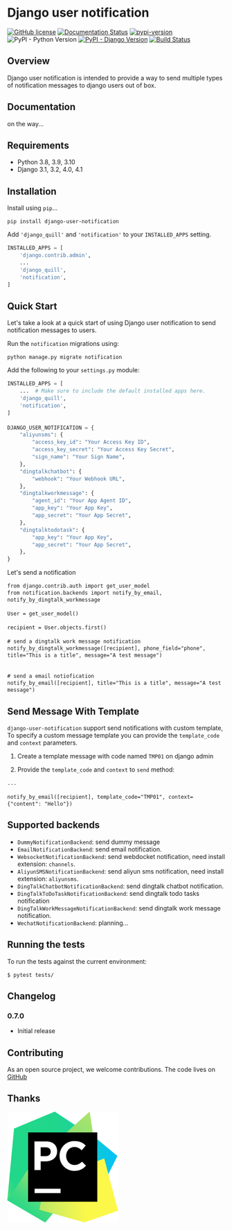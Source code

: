# Django user notification

[![GitHub license](https://img.shields.io/github/license/anyidea/django-user-notification)](https://github.com/anyidea/django-user-notification/blob/master/LICENSE)
[![Documentation Status](https://readthedocs.org/projects/django-user-notification/badge/?version=latest)](https://django-user-notification.readthedocs.io/en/latest/?badge=latest)
[![pypi-version](https://img.shields.io/pypi/v/django-user-notification.svg)](https://pypi.python.org/pypi/django-user-notification)
![PyPI - Python Version](https://img.shields.io/pypi/pyversions/django-user-notification)
[![PyPI - Django Version](https://img.shields.io/badge/django-%3E%3D3.1-44B78B)](https://www.djangoproject.com/)
[![Build Status](https://app.travis-ci.com/anyidea/django-user-notification.svg?branch=master)](https://app.travis-ci.com/anyidea/django-user-notification)


Overview
-----
Django user notification is intended to provide a way to send multiple types of notification messages to django users out of box.

Documentation
-----
on the way...

Requirements
-----

* Python 3.8, 3.9, 3.10
* Django 3.1, 3.2, 4.0, 4.1

Installation
-----

Install using `pip`...

    pip install django-user-notification

Add `'django_quill'` and `'notification'` to your `INSTALLED_APPS` setting.
```python
INSTALLED_APPS = [
    'django.contrib.admin',
    ...
    'django_quill',
    'notification',
]
```

Quick Start
-----

Let's take a look at a quick start of using Django user notification to send notification messages to users.

Run the `notification` migrations using:

    python manage.py migrate notification


Add the following to your `settings.py` module:

```python
INSTALLED_APPS = [
    ...  # Make sure to include the default installed apps here.
    'django_quill',
    'notification',
]

DJANGO_USER_NOTIFICATION = {
    "aliyunsms": {
        "access_key_id": "Your Access Key ID",
        "access_key_secret": "Your Access Key Secret",
        "sign_name": "Your Sign Name",
    },
    "dingtalkchatbot": {
        "webhook": "Your Webhook URL",
    },
    "dingtalkworkmessage": {
        "agent_id": "Your App Agent ID",
        "app_key": "Your App Key",
        "app_secret": "Your App Secret",
    },
    "dingtalktodotask": {
        "app_key": "Your App Key",
        "app_secret": "Your App Secret",
    },
}
```

Let's send a notification

``` {.python}
from django.contrib.auth import get_user_model
from notification.backends import notify_by_email, notify_by_dingtalk_workmessage

User = get_user_model()

recipient = User.objects.first()

# send a dingtalk work message notification
notify_by_dingtalk_workmessage([recipient], phone_field="phone", title="This is a title", message="A test message")


# send a email notiofication
notify_by_email([recipient], title="This is a title", message="A test message")
```

Send Message With Template
--------------

`django-user-notification` support send notifications with custom template, To
specify a custom message template you can provide the `template_code`
and `context` parameters.

1)  Create a template message with code named `TMP01` on django admin

2)  Provide the `template_code` and `context` to `send` method:
``` {.python}
...

notify_by_email([recipient], template_code="TMP01", context={"content": "Hello"})
```

Supported backends
-----------------------------

- `DummyNotificationBackend`: send dummy message
- `EmailNotificationBackend`: send email notification.
- `WebsocketNotificationBackend`: send webdocket notification, need install extension: `channels`.
- `AliyunSMSNotificationBackend`: send aliyun sms notification, need install extension: `aliyunsms`.
- `DingTalkChatbotNotificationBackend`: send dingtalk chatbot notification.
- `DingTalkToDoTaskNotificationBackend`: send dingtalk todo tasks notification
- `DingTalkWorkMessageNotificationBackend`: send dingtalk work message notification.
- `WechatNotificationBackend`: planning...

Running the tests
-----------------

To run the tests against the current environment:

``` {.bash}
$ pytest tests/
```

Changelog
---------

### 0.7.0

-   Initial release

Contributing
------------
As an open source project, we welcome contributions. The code lives on [GitHub](https://github.com/anyidea/django-user-notification/)

## Thanks

[![PyCharm](docs/pycharm.svg)](https://www.jetbrains.com/?from=django-user-notification)
